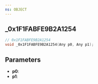 ```yaml
---
ns: OBJECT
---
```

## _0x1F1FABFE9B2A1254

```c
// 0x1F1FABFE9B2A1254
void _0x1F1FABFE9B2A1254(Any p0, Any p1);
```

## Parameters
* **p0**:
* **p1**:
